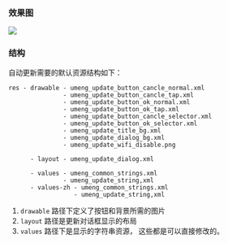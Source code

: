 ### 效果图

![](https://raw.github.com/ntop001/umeng-android-sdk-theme/master/update/default/demo.png)

### 结构

自动更新需要的默认资源结构如下：

```
res - drawable - umeng_update_button_cancle_normal.xml
               - umeng_update_button_cancle_tap.xml
               - umeng_update_button_ok_normal.xml
               - umeng_update_button_ok_tap.xml
               - umeng_update_button_cancle_selector.xml
               - umeng_update_button_ok_selector.xml
               - umeng_update_title_bg.xml
               - umeng_update_dialog_bg.xml
               - umeng_update_wifi_disable.png
               
      - layout - umeng_update_dialog.xml
      
      - values - umeng_common_strings.xml
               - umeng_update_string,xml
      - values-zh - umeng_common_strings.xml
                  - umeng_update_string,xml
```

1. `drawable`  路径下定义了按钮和背景所需的图片
2. `layout` 路径是更新对话框显示的布局
3. `values` 路径下是显示的字符串资源， 这些都是可以直接修改的。
